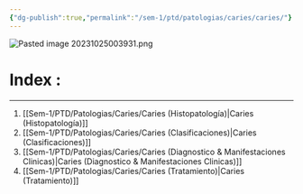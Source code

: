 ```yaml
---
{"dg-publish":true,"permalink":"/sem-1/ptd/patologias/caries/caries/"}
---
```


![Pasted image 20231025003931.png](/img/user/Sem-1/Cirugia%20Bucal%20I/Medias/Pasted%20image%2020231025003931.png)
# Index :
---
1. [[Sem-1/PTD/Patologias/Caries/Caries (Histopatología)\|Caries (Histopatología)]]
2. [[Sem-1/PTD/Patologias/Caries/Caries (Clasificaciones)\|Caries (Clasificaciones)]]
3. [[Sem-1/PTD/Patologias/Caries/Caries (Diagnostico & Manifestaciones Clinicas)\|Caries (Diagnostico & Manifestaciones Clinicas)]]
4. [[Sem-1/PTD/Patologias/Caries/Caries (Tratamiento)\|Caries (Tratamiento)]]

